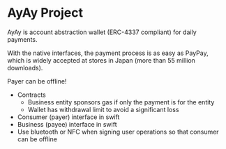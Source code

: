 # AyAy Project

AyAy is account abstraction wallet (ERC-4337 compliant) for daily payments. 

With the native interfaces, the payment process is as easy as PayPay, which is widely accepted at stores in Japan (more than 55 million downloads).

Payer can be offline!

- Contracts
  - Business entity sponsors gas if only the payment is for the entity
  - Wallet has withdrawal limit to avoid a significant loss
- Consumer (payer) interface in swift
- Business (payee) interface in swift
- Use bluetooth or NFC when signing user operations so that consumer can be offline
